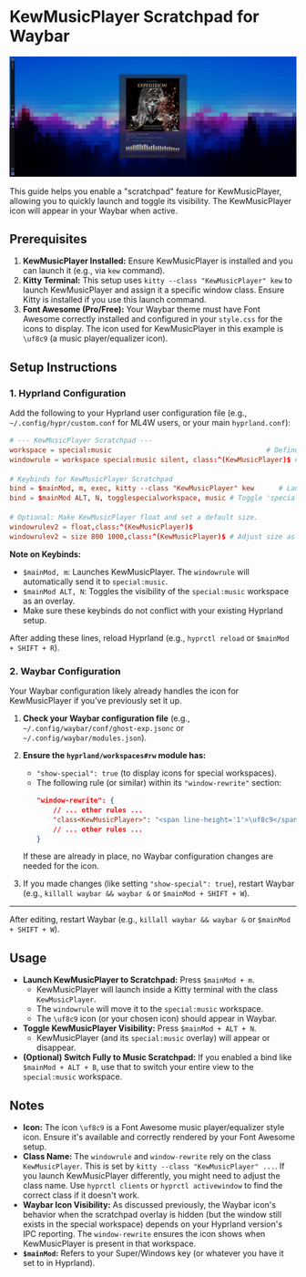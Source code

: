 # KewMusicPlayer Scratchpad for Waybar

![FullScreen-2025-06-13_17-43-05.png](https://github.com/j5onrf/dots/blob/main/waybar/May17-2025-Updates/themes/Ghostbar-Expedition/Special-Workspace-Example/KewMusicPlayer/FullScreen-2025-06-13_17-43-05.png)

This guide helps you enable a "scratchpad" feature for KewMusicPlayer, allowing you to quickly launch and toggle its visibility. The KewMusicPlayer icon will appear in your Waybar when active.

## Prerequisites

1.  **KewMusicPlayer Installed:** Ensure KewMusicPlayer is installed and you can launch it (e.g., via `kew` command).
2.  **Kitty Terminal:** This setup uses `kitty --class "KewMusicPlayer" kew` to launch KewMusicPlayer and assign it a specific window class. Ensure Kitty is installed if you use this launch command.
3.  **Font Awesome (Pro/Free):** Your Waybar theme must have Font Awesome correctly installed and configured in your `style.css` for the icons to display. The icon used for KewMusicPlayer in this example is `\uf8c9` (a music player/equalizer icon).

## Setup Instructions

### 1. Hyprland Configuration

Add the following to your Hyprland user configuration file (e.g., `~/.config/hypr/custom.conf` for ML4W users, or your main `hyprland.conf`):

```conf
# --- KewMusicPlayer Scratchpad ---
workspace = special:music                                      # Define a new special workspace for music
windowrule = workspace special:music silent, class:^(KewMusicPlayer)$ # Rule to move KewMusicPlayer to it

# Keybinds for KewMusicPlayer Scratchpad
bind = $mainMod, m, exec, kitty --class "KewMusicPlayer" kew      # Launch KewMusicPlayer to scratchpad
bind = $mainMod ALT, N, togglespecialworkspace, music # Toggle 'special:music' visibility

# Optional: Make KewMusicPlayer float and set a default size.
windowrulev2 = float,class:^(KewMusicPlayer)$
windowrulev2 = size 800 1000,class:^(KewMusicPlayer)$ # Adjust size as preferred
```

**Note on Keybinds:**
*   `$mainMod, m`: Launches KewMusicPlayer. The `windowrule` will automatically send it to `special:music`.
*   `$mainMod ALT, N`: Toggles the visibility of the `special:music` workspace as an overlay.
*   Make sure these keybinds do not conflict with your existing Hyprland setup.

After adding these lines, reload Hyprland (e.g., `hyprctl reload` or `$mainMod + SHIFT + R`).

### 2. Waybar Configuration

Your Waybar configuration likely already handles the icon for KewMusicPlayer if you've previously set it up.

1.  **Check your Waybar configuration file** (e.g., `~/.config/waybar/conf/ghost-exp.jsonc` or `~/.config/waybar/modules.json`).
2.  **Ensure the `hyprland/workspaces#rw` module has:**
    *   `"show-special": true` (to display icons for special workspaces).
    *   The following rule (or similar) within its `"window-rewrite"` section:
        ```json
        "window-rewrite": {
            // ... other rules ...
            "class<KewMusicPlayer>": "<span line-height='1'>\uf8c9</span>", // Ensures KewMusicPlayer icon
            // ... other rules ...
        }
        ```
    If these are already in place, no Waybar configuration changes are needed for the icon.

3.  If you made changes (like setting `"show-special": true`), restart Waybar (e.g., `killall waybar && waybar &` or `$mainMod + SHIFT + W`).

---

After editing, restart Waybar (e.g., `killall waybar && waybar &` or `$mainMod + SHIFT + W`).

## Usage

*   **Launch KewMusicPlayer to Scratchpad:** Press `$mainMod + m`.
    *   KewMusicPlayer will launch inside a Kitty terminal with the class `KewMusicPlayer`.
    *   The `windowrule` will move it to the `special:music` workspace.
    *   The `\uf8c9` icon (or your chosen icon) should appear in Waybar.
*   **Toggle KewMusicPlayer Visibility:** Press `$mainMod + ALT + N`.
    *   KewMusicPlayer (and its `special:music` overlay) will appear or disappear.
*   **(Optional) Switch Fully to Music Scratchpad:** If you enabled a bind like `$mainMod + ALT + B`, use that to switch your entire view to the `special:music` workspace.

## Notes

*   **Icon:** The icon `\uf8c9` is a Font Awesome music player/equalizer style icon. Ensure it's available and correctly rendered by your Font Awesome setup.
*   **Class Name:** The `windowrule` and `window-rewrite` rely on the class `KewMusicPlayer`. This is set by `kitty --class "KewMusicPlayer" ...`. If you launch KewMusicPlayer differently, you might need to adjust the class name. Use `hyprctl clients` or `hyprctl activewindow` to find the correct class if it doesn't work.
*   **Waybar Icon Visibility:** As discussed previously, the Waybar icon's behavior when the scratchpad overlay is hidden (but the window still exists in the special workspace) depends on your Hyprland version's IPC reporting. The `window-rewrite` ensures the icon shows when KewMusicPlayer is present in that workspace.
*   **`$mainMod`:** Refers to your Super/Windows key (or whatever you have it set to in Hyprland).


